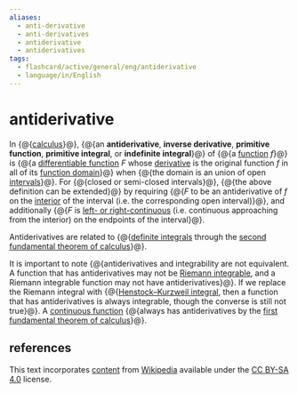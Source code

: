 ```yaml
---
aliases:
  - anti-derivative
  - anti-derivatives
  - antiderivative
  - antiderivatives
tags:
  - flashcard/active/general/eng/antiderivative
  - language/in/English
---
```


# antiderivative

In {@{[calculus](calculus.md)}@}, {@{an __antiderivative__, __inverse derivative__, __primitive function__, __primitive integral__, or __indefinite integral__}@} of {@{a [function](function%20(mathematics).md) $f$}@} is {@{a [differentiable function](differentiable%20function.md) $F$ whose [derivative](derivative.md) is the original function $f$ in all of its [function domain](domain%20of%20a%20function.md)}@} when {@{the domain is an union of open [intervals](interval%20(mathematics).md)}@}. For {@{closed or semi-closed intervals}@}, {@{the above definition can be extended}@} by requiring {@{$F$ to be an antiderivative of $f$ on the [interior](interior%20(topology).md) of the interval \(i.e. the corresponding open interval\)}@}, and additionally {@{$F$ is [left- or right-continuous](continuous%20function.md#directional%20and%20semi-continuity) \(i.e. continuous approaching from the interior\) on the endpoints of the interval}@}. <!--SR:!2025-10-20,335,250!2028-10-07,1147,313-->

Antiderivatives are related to {@{[definite integrals](integral.md) through the [second fundamental theorem of calculus](fundamental%20theorem%20of%20calculus.md#second%20part)}@}. <!--SR:!2029-04-26,1365,310-->

It is important to note {@{antiderivatives and integrability are not equivalent. A function that has antiderivatives may not be [Riemann integrable](Riemann%20integral.md), and a Riemann integrable function may not have antiderivatives}@}. If we replace the Riemann integral with {@{[Henstock–Kurzweil integral](Henstock–Kurzweil%20integral.md), then a function that has antiderivatives is always integrable, though the converse is still not true}@}. A [continuous function](continuous%20function.md) {@{always has antiderivatives by the [first fundamental theorem of calculus](fundamental%20theorem%20of%20calculus.md#first%20part)}@}. <!--SR:!2026-08-23,545,270!2025-09-13,316,250!2026-08-20,601,310-->

## references

This text incorporates [content](https://en.wikipedia.org/wiki/antiderivative) from [Wikipedia](Wikipedia.md) available under the [CC BY-SA 4.0](https://creativecommons.org/licenses/by-sa/4.0/) license.
